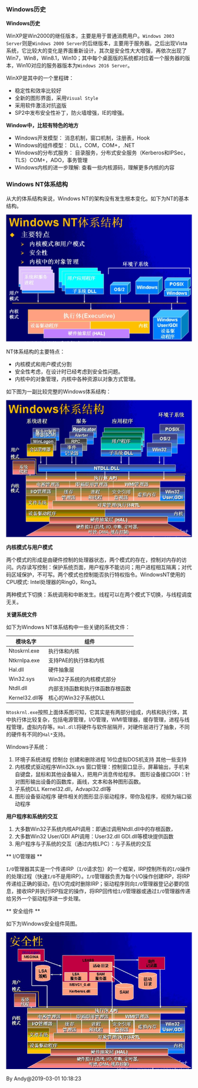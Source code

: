 
### Windows历史 ###

**Windows历史**

WinXP是Win2000的继任版本，主要是用于普通消费用户。`Windows 2003 Server`则是`Windows 2000 Server`的后继版本，主要用于服务器。之后出现Vista系统，它比较大的变化是界面重新设计，其次是安全性大大增强，再依次出现了Win7，Win8，Win8.1，Win10；其中每个桌面版的系统都对应着一个服务器的版本，Win10对应的服务器版本为`Windows 2016 Server`。

WinXP是其中的一个里程碑：
* 稳定性和效率比较好
* 全新的图形界面，采用`Visual Style`
* 采用软件激活对抗盗版
* SP2中发布安全性补丁，防火墙增强，IE的增强。

**Window中，比较有特色的地方**

* Windows开发模型：
	消息机制，窗口机制，注册表，Hook
* Windows的组件模型：
	DLL，COM，COM+，.NET
* Windows的分布式服务：
	目录服务，分布式安全服务（Kerberos和IPSec，TLS）COM+，ADO，事务管理
* Windows内核的进一步理解:
	查看一些内核源码，理解更多内核的内容

### Windows NT体系结构 ###

从大的体系结构来说，Windows NT的架构没有发生根本变化。如下为NT的基本结构。

![Windows NT体系结构1](./2019-03-01-Windows-History-Windows-NT-Archtechture.png)

NT体系结构的主要特点：

* 内核模式和用户模式分割
* 安全性考虑，在设计时已经考虑到安全性问题。
* 内核中的对象管理，内核中各种资源以对象方式管理。

如下图为一副比较完整的Windows体系结构：

![Windows NT体系结构2](./2019-03-01-Windows-History-Windows-NT-Archtechture-2.png)

**内核模式与用户模式**

两个模式的形成是由硬件控制的处理器状态，两个模式的存在，控制对内存的访问。内存读写控制：保护系统页面，用户程序不能访问；用户进程相互隔离；对代码区域保护，不可写。两个模式也控制能否执行特权指令。WindowsNT使用的CPU模式: Intel处理器的Ring0，Ring3。

两种模式下切换：系统调用和中断发生。线程可以在两个模式下切换，与线程调度无关。

**关键系统文件**

如下为Windows NT体系结构中一些关键的系统文件：

|    模块名字   |     组件    |
|--------------|------------|
|Ntoskrnl.exe  | 执行体和内核|
|Ntkrnlpa.exe  | 支持PAE的执行体和内核 |
|Hal.dll       | 硬件抽象层 |
|Win32.sys     | Win32子系统的内核模式部分 |
|Ntdll.dll     | 内部支持函数和执行体函数存根函数 |
|Kernel32.dll等 | 核心的Win32子系统DLL |

`Ntoskrnl.exe`按照上面体系图可知，它其实是有两部分组成，内核和执行体，其中执行体比较复杂，包括电源管理，I/O管理，WMI管理器，缓存管理，进程与线程管理，虚拟内存等。`Hal.dll`将硬件与软件层隔开，对硬件层进行了抽象，不同的硬件有不同的`Hal*`支持。

Windows子系统：

1. 环境子系统进程
	控制台
	创建和删除进程
	16位虚拟DOS机支持
    其他一些支持
2. 内核模式驱动程序Win32k.sys
	窗口管理：控制窗口显示，屏幕输出，手机来自键盘，鼠标和其他设备输入，把用户消息传给程序。
	图形设备接口GDI：针对图形输出设备的函数库，画线，文本和各种图形函数。
3. 子系统DLL
	Kernel32.dll，Advapi32.dll等
4. 图形设备驱动程序
	硬件相关的图形显示驱动程序，带你及程序，视频为端口驱动程序

**用户程序和系统的交互**

1. 大多数Win32子系统内核API调用：即通过调用Ntdll.dll中的存根函数，
2. 大多数Win32 User/GDI API调用：User32.dll GDI.dll等模块提供函数
3. 用户程序与子系统的交互（通过内核LPC）：与子系统的交互

** I/O管理器 **

`I/O`管理器其实是一个传递IRP（`I/O`请求包）的一个框架，IRP控制所有的`I/O`操作的处理过程（快速`I/O`不是用IRP）。`I/O`管理器负责为每个I/O操作创建IRP，将IRP传递给正确的驱动，在I/O完成时删除IRP；驱动程序则向`I/O`管理器登记必要的信息，接收IRP并执行IRP指定的操作，将IRP回传给`I/O`管理器或通过`I/O`管理器传递给另外一个驱动程序进一步处理。

** 安全组件 **

如下为Windows安全组件简图。

![Windows NT体系安全组件](./2019-03-01-Windows-History-Security-Component.jpg)

By Andy@2019-03-01 10:18:23